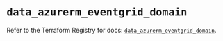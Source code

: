 # `data_azurerm_eventgrid_domain`

Refer to the Terraform Registry for docs: [`data_azurerm_eventgrid_domain`](https://registry.terraform.io/providers/hashicorp/azurerm/4.9.0/docs/data-sources/eventgrid_domain).
